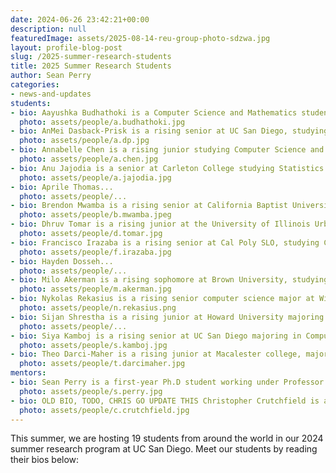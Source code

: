 ```yaml
---
date: 2024-06-26 23:42:21+00:00
description: null
featuredImage: assets/2025-08-14-reu-group-photo-sdzwa.jpg
layout: profile-blog-post
slug: /2025-summer-research-students
title: 2025 Summer Research Students
author: Sean Perry
categories:
- news-and-updates
students:
- bio: Aayushka Budhathoki is a Computer Science and Mathematics student transitioning into her senior year at Howard University. This summer, she worked on the FishSense project, implementing Generative Adversarial Networks to enhance the quality of underwater images. She also worked with the Smartfin team, focusing on sensor characterization and calibration. In her free time, she enjoys cooking a variety of cuisines, playing with her cat and competitive GeoGuessing.
  photo: assets/people/a.budhathoki.jpg
- bio: AnMei Dasback-Prisk is a rising senior at UC San Diego, studying Computer Engineering. This summer, she worked on the Acoustic Collar project exploring dataloss and the use of auto encoders to compress data. In their free time they enjoy chilling at the beach, eating food, and walking around outside whether that be in nature or a city.
  photo: assets/people/a.dp.jpg
- bio: Annabelle Chen is a rising junior studying Computer Science and Mathematics at Amherst College. This summer, she worked on FishSense's new ROV-focused branch, namely focusing on methods for on-device computing and camera calibration for underwater optics. While she loves to think about fish, she also enjoys oil painting, baking sweets, and playing the electric guitar.
  photo: assets/people/a.chen.jpg
- bio: Anu Jajodia is a senior at Carleton College studying Statistics (though he loves interdisciplinary work). This summer, he worked on the Acoustic Species ID team, where he worked on methods for extracting features from unlabeled audio data, namely information theory, autoencoders, and clustering. He also helped develop methodology for the analysis of audio data with networks. In his free time, he spent a lot of time playing jazz guitar and surfing.
  photo: assets/people/a.jajodia.jpg
- bio: Aprile Thomas...
  photo: assets/people/...
- bio: Brendon Mwamba is a rising senior at California Baptist University studying Computer Science. This summer, he is working on the FishSense project, focusing on vector databases, mobile app development, and VR development. In his free time, he enjoys going to the gym, playing basketball, and hiking.
  photo: assets/people/b.mwamba.jpeg
- bio: Dhruv Tomar is a rising junior at the University of Illinois Urbana-Champaign pursuing a dual degree in Computer Science and Integrative Biology. He has been working with the Acoustic Species ID team this summer, implementing template matching as part of an unsupervised learning pipeline for unlabelled bioacoustic datasets. He enjoys birdwatching, videogames, and playing the classical guitar in his free time.
  photo: assets/people/d.tomar.jpg
- bio: Francisco Irazaba is a rising senior at Cal Poly SLO, studying Computer Engineering with an interest in embedded systems. This summer, he worked on the acoustic collar team, focusing on integrating firmware, measuring power consumption, and providing low-power solutions for an STM32 microcontroller inside the collar. In his free time, he enjoys going to the gym, hiking, and skateboarding.
  photo: assets/people/f.irazaba.jpg
- bio: Hayden Dosseh...
  photo: assets/people/...
- bio: Milo Akerman is a rising sophomore at Brown University, studying Computer Engineering. He has worked in the acoustic collar project this summer, developing the hardware and firmware to deploy low-power embedded systems tracking free-range animal vocalizations. His work focuses on intermittent computing, TinyML, and wireless networking on STM32 ARM CPUs. Outside of the bioacoustics, he enjoys playing guitar, learning cardistry, and perhaps even other things.
  photo: assets/people/m.akerman.jpg
- bio: Nykolas Rekasius is a rising senior computer science major at Williams College. This summer he has been working on the FishSense project working on underwater color correction, automatic underwater fish identification and segmentation, and automatic underwater laser detection. Outside of the lab Nykolas is an avid cellist, budding photographer, and thorough enjoyer of spending time outdoors.
  photo: assets/people/n.rekasius.png
- bio: Sijan Shrestha is a rising junior at Howard University majoring in Computer Science. This summer, he has contributed to the FishSense Project, focusing on fish species identification, detection, and segmentation. He is also working on testing a new deep-water exploration camera, which is being integrated with a Rupik Pi to develop an autonomous underwater monitoring system. During free time, he enjoys writing songs and singing with his guitar.
  photo: assets/people/...
- bio: Siya Kamboj is a rising senior at UC San Diego majoring in Computer Science. This summer, she worked on the Acoustic Species Identification team as part of the machine learning sub-team, where she focused on developing a knowledge graph for unsupervised bioacoustic discovery. Outside of research, she enjoys filmmaking and photography.   
  photo: assets/people/s.kamboj.jpg
- bio: Theo Darci-Maher is a rising junior at Macalester college, majoring in Physics with an emphasis in Astronomy and minoring in both Math and Studio Art. This summer he worked on FishSense, focusing on underwater optics and mechanical systems for the new ROV project. Outisde of research, he enjoys backpacking, playing sports like soccer or ice hockey, and walking his dog.
  photo: assets/people/t.darcimaher.jpg
mentors:
- bio: Sean Perry is a first-year Ph.D student working under Professor Ryan Kastner in the Computer Science Department of UCSD and a project lead of the Acoustic Species Identification project. Sean studies all things bioacoustics, from domain shift issue between recording devices to exploratory techniques in unlabeled audio data towards improvements to monitoring of nature and ecology. Towards maintaining a work life balance, Sean also enjoys the wonderful food in San Diego, visiting his family and friends, and getting his cats to chase after an old shoelace. 
  photo: assets/people/s.perry.jpg
- bio: OLD BIO, TODO, CHRIS GO UPDATE THIS Christopher Crutchfield is a fifth-year Ph.D student working under Professor Curt Schurgers and Professor Ryan Kastner.  His Masters was in Intelligent Systems, Robotics, and Control.  He is now putting that background to work by developing sensors for understanding the health of our oceans by developing underwater depth cameras with FishSense, a project which he leads.  Through the use of these cameras, he hopes to be able to help scientists monitor the biodiversity of our oceans and the health of the underwater ecosystem.  When not working to help protect our environment, he enjoys a quiet day at home, with his wife and three cats.
  photo: assets/people/c.crutchfield.jpg
---
```

This summer, we are hosting 19 students from around the world in our 2024 summer research program at UC San Diego. Meet our students by reading their bios below:
